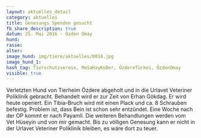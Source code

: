 ```yaml
---
layout: aktuelles_detail
category: aktuelles
title: Genesungs Spenden gesucht
fb_share_description: true
datum: 25. Mai 2016 - Özden Omay
hund:
rasse:
alter:
image_hund: img/tiere/aktuelles/0014.jpg
image_hund_1: 
hash_tag: Tierschutzverein, MeSaHayKoDer, ÖzdereTürkei, ÖzdenOmay
visible: true
---
```


Verletzten Hund von Tierheim Özdere abgeholt und in die Urlavet Veteriner Poliklinik gebracht. Behandelt wird er zur Zeit von Erhan Gökdag.
Er wird heute operiert. Ein Tibia-Bruch wird mit einen Plack und ca. 8 Schrauben befestig.
Problem ist, dass Bein ist schon sehr entzündet.
Eine Woche nach der OP kommt er nach Payamli. Die weiteren Behandlungen werden vom Vet Hüseyin und von mir gemacht.
Bis zu völligen Genesung kann er nicht in der Urlavet Veteriner Poliklinik bleiben, es wäre dort zu teuer.